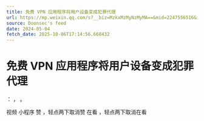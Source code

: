 ```yaml
---
title: 免费 VPN 应用程序将用户设备变成犯罪代理
url: https://mp.weixin.qq.com/s?__biz=MzkxMzMyNzMyMA==&mid=2247556516&idx=2&sn=0526a17cb29f661bf4a5e65e33f514e0
source: Doonsec's feed
date: 2024-05-04
fetch_date: 2025-10-06T17:14:56.668432
---
```


# 免费 VPN 应用程序将用户设备变成犯罪代理

：
，
。

视频
小程序
赞
，轻点两下取消赞
在看
，轻点两下取消在看